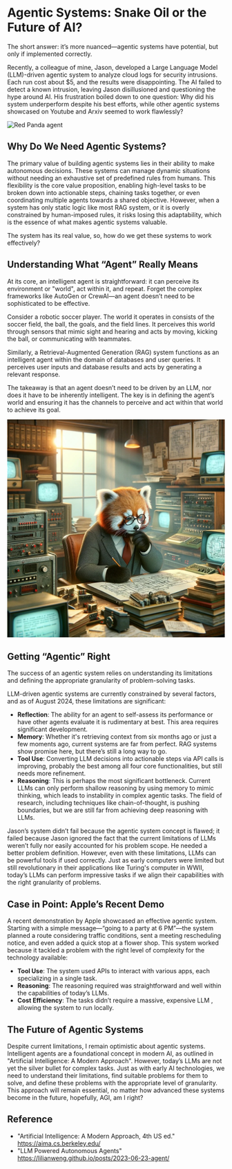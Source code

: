 # Agentic Systems: Snake Oil or the Future of AI?

The short answer: it’s more nuanced—agentic systems have potential, but only if implemented correctly.

Recently, a colleague of mine, Jason, developed a Large Language Model (LLM)-driven agentic system to analyze cloud logs for security intrusions. Each run cost about $5, and the results were disappointing. The AI failed to detect a known intrusion, leaving Jason disillusioned and questioning the hype around AI. His frustration boiled down to one question: Why did his system underperform despite his best efforts, while other agentic systems showcased on Youtube and Arxiv seemed to work flawlessly?

![Red Panda agent](/images/red-panda-agent.jpeg)

## Why Do We Need Agentic Systems?

The primary value of building agentic systems lies in their ability to make autonomous decisions. These systems can manage dynamic situations without needing an exhaustive set of predefined rules from humans. This flexibility is the core value proposition, enabling high-level tasks to be broken down into actionable steps, chaining tasks together, or even coordinating multiple agents towards a shared objective. However, when a system has only static logic like most RAG system, or it is overly constrained by human-imposed rules, it risks losing this adaptability, which is the essence of what makes agentic systems valuable.

The system has its real value, so, how do we get these systems to work effectively?

## Understanding What “Agent” Really Means

At its core, an intelligent agent is straightforward: it can perceive its environment or "world", act within it, and repeat. Forget the complex frameworks like AutoGen or CrewAI—an agent doesn’t need to be sophisticated to be effective.

Consider a robotic soccer player. The world it operates in consists of the soccer field, the ball, the goals, and the field lines. It perceives this world through sensors that mimic sight and hearing and acts by moving, kicking the ball, or communicating with teammates.

Similarly, a Retrieval-Augmented Generation (RAG) system functions as an intelligent agent within the domain of databases and user queries. It perceives user inputs and database results and acts by generating a relevant response. 

The takeaway is that an agent doesn’t need to be driven by an LLM, nor does it have to be inherently intelligent. The key is in defining the agent’s world and ensuring it has the channels to perceive and act within that world to achieve its goal.

![Red Panda thinking](/images/red-panda-thinking.jpeg)

## Getting “Agentic” Right

The success of an agentic system relies on understanding its limitations and defining the appropriate granularity of problem-solving tasks.

LLM-driven agentic systems are currently constrained by several factors, and as of August 2024, these limitations are significant:

* **Reflection**: The ability for an agent to self-assess its performance or have other agents evaluate it is rudimentary at best. This area requires significant development.
* **Memory**: Whether it's retrieving context from six months ago or just a few moments ago, current systems are far from perfect. RAG systems show promise here, but there’s still a long way to go.
* **Tool Use**: Converting LLM decisions into actionable steps via API calls is improving, probably the best among all four core functionalities, but still needs more refinement.
* **Reasoning**: This is perhaps the most significant bottleneck. Current LLMs can only perform shallow reasoning by using memory to mimic thinking, which leads to instability in complex agentic tasks. The field of research, including techniques like chain-of-thought, is pushing boundaries, but we are still far from achieving deep reasoning with LLMs.

Jason’s system didn’t fail because the agentic system concept is flawed; it failed because Jason ignored the fact that the current limitations of LLMs weren’t fully nor easily accounted for his problem scope. He needed a better problem definition. However, even with these limitations, LLMs can be powerful tools if used correctly. Just as early computers were limited but still revolutionary in their applications like Turing's computer in WWII, today’s LLMs can perform impressive tasks if we align their capabilities with the right granularity of problems.

## Case in Point: Apple’s Recent Demo

A recent demonstration by Apple showcased an effective agentic system. Starting with a simple message—“going to a party at 6 PM”—the system planned a route considering traffic conditions, sent a meeting rescheduling notice, and even added a quick stop at a flower shop. This system worked because it tackled a problem with the right level of complexity for the technology available:

* **Tool Use**: The system used APIs to interact with various apps, each specializing in a single task.
* **Reasoning**: The reasoning required was straightforward and well within the capabilities of today’s LLMs.
* **Cost Efficiency**: The tasks didn’t require a massive, expensive LLM , allowing the system to run locally.

## The Future of Agentic Systems

Despite current limitations, I remain optimistic about agentic systems. Intelligent agents are a foundational concept in modern AI, as outlined in "Artificial Intelligence: A Modern Approach". However, today’s LLMs are not yet the silver bullet for complex tasks. Just as with early AI technologies, we need to understand their limitations, find suitable problems for them to solve, and define these problems with the appropriate level of granularity. This approach will remain essential, no matter how advanced these systems become in the future, hopefully, AGI, am I right?

## Reference

* "Artificial Intelligence: A Modern Approach, 4th US ed." <https://aima.cs.berkeley.edu/>
* "LLM Powered Autonomous Agents" <https://lilianweng.github.io/posts/2023-06-23-agent/>